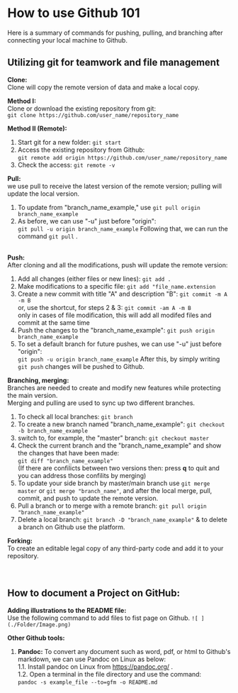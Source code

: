 # How to use Github 101 <br />
Here is a summary of commands for pushing, pulling, and branching after connecting your local machine to Github. <br />
## Utilizing git for teamwork and file management
**Clone:** <br />
Clone will copy the remote version of data and make a local copy. <br />

**Method I:** <br />
Clone or download the existing repository from git: <br />
``` git clone https://github.com/user_name/repository_name ```<br />

**Method II (Remote):** <br />
1. Start git for a new folder: ``` git start ```  <br />
2. Access the existing repository from Github: <br />
``` git remote add origin https://github.com/user_name/repository_name ``` <br />
3. Check the access: ``` git remote -v ``` <br />

**Pull:** <br />
we use pull to receive the latest version of the remote version; pulling will update the local version. <br />
1. To update from "branch_name_example," use ``` git pull origin branch_name_example ``` <br />
2. As before, we can use "-u" just before "origin": <br />
``` git pull -u origin branch_name_example ``` Following that, we can run the command ``` git pull ``` . <br /> 

**Push:** <br />
After cloning and all the modifications, push will update the remote version: <br />
1. Add all changes (either files or new lines): ```git add .``` <br />
2. Make modifications to a specific file: ``` git add "file_name.extension ``` <br />
3. Create a new commit with title "A" and description "B": ``` git commit -m A -m B ``` <br />
   or, use the shortcut, for steps 2 & 3: ``` git commit -am A -m B ``` <br />
   only in cases of file modification, this will add all modifed files and commit at the same time <br />
4. Push the changes to the "branch_name_example": ``` git push origin branch_name_example ``` <br />
5. To set a default branch for future pushes, we can use "-u" just before "origin": <br />
   ``` git push -u origin branch_name_example ``` After this, by simply writing  ``` git push ``` changes will be pushed to Github. <br />
   
**Branching, merging:** <br />
Branches are needed to create and modify new features while protecting the main version.  <br />
Merging and pulling are used to sync up two different branches. <br />

1. To check all local branches: ``` git branch ``` <br />
2. To create a new branch named "branch_name_example": ``` git checkout -b branch_name_example ``` <br />
3. switch to, for example, the "master" branch: ``` git checkout master ``` <br />
4. Check the current branch and the "branch_name_example" and show the changes that have been made: <br />
``` git diff "branch_name_example" ``` <br />
   (If there are confilicts between two versions then: press **q** to quit and you can address those confilits by merging) <br />
5. To update your side branch by master/main branch use ``` git merge master ``` or ``` git merge "branch_name" ```, and after the local merge, pull, commit, and push to update the remote version. <br />
6. Pull a branch or to merge with a remote branch: ``` git pull origin "branch_name_example" ``` <br />
7. Delete a local branch: ``` git branch -D "branch_name_example" ``` & to delete a branch on Github use the platform. <br />

**Forking:** <br />
To create an editable legal copy of any third-party code and add it to your repository. <br />
<br />
<br />

## How to document a Project on GitHub: <br />

**Adding illustrations to the README file:** <br />
Use the following command to add files to fist page on Github.  ``` ![ ](./Folder/Image.png) ``` <br />

**Other Github tools:** <br />

1. **Pandoc:** To convert any document such as word, pdf, or html to Github's markdown, we can use Pandoc on Linux as below: <br />
   1.1. Install pandoc on Linux from https://pandoc.org/ . <br />
   1.2. Open a terminal in the file directory and use the command:  <br />
      ``` pandoc -s example_file --to=gfm -o README.md ``` <br />
